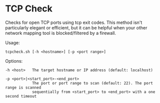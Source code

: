 # TCP Check

Checks for open TCP ports using tcp exit codes. This method isn't particularly elegant or efficient,
but it can be helpful when your other network mapping tool is blocked/filtered by a firewall.

Usage:

    tcpcheck.sh [-h <hostname>] [-p <port range>]

Options:

    -h <host>   The target hostname or IP address (default: localhost)

    -p <port>|<start_port>-<end_port>
                The port or port range to scan (default: 22). The port range is scanned
                sequentially from <start_port> to <end_port> with a one second timeout
